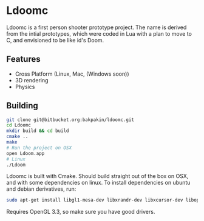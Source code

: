 # Ldoomc

Ldoomc is a first person shooter prototype project. The name is derived from the intial
prototypes, which were coded in Lua with a plan to move to C, and envisioned to be like id's Doom.

## Features
* Cross Platform (Linux, Mac, (Windows soon))
* 3D rendering
* Physics

## Building
```bash
git clone git@bitbucket.org:bakpakin/ldoomc.git
cd Ldoomc
mkdir build && cd build
cmake ..
make
# Run the project on OSX
open Ldoom.app
# Linux
./Ldoom
```
Ldoomc is built with Cmake. Should build straight out of the box on OSX, and with
some dependencies on linux. To install dependencies on ubuntu and debian derivatives, run:
```bash
sudo apt-get install libgl1-mesa-dev libxrandr-dev libxcursor-dev libopenal-dev libxinerama-dev
```

Requires OpenGL 3.3, so make sure you have good drivers.
